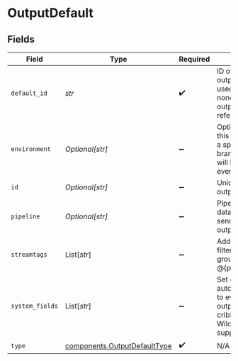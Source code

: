 # OutputDefault


## Fields

| Field                                                                                                      | Type                                                                                                       | Required                                                                                                   | Description                                                                                                |
| ---------------------------------------------------------------------------------------------------------- | ---------------------------------------------------------------------------------------------------------- | ---------------------------------------------------------------------------------------------------------- | ---------------------------------------------------------------------------------------------------------- |
| `default_id`                                                                                               | *str*                                                                                                      | :heavy_check_mark:                                                                                         | ID of the default output. This will be used whenever a nonexistent/deleted output is referenced.           |
| `environment`                                                                                              | *Optional[str]*                                                                                            | :heavy_minus_sign:                                                                                         | Optionally, enable this config only on a specified Git branch. If empty, will be enabled everywhere.       |
| `id`                                                                                                       | *Optional[str]*                                                                                            | :heavy_minus_sign:                                                                                         | Unique ID for this output                                                                                  |
| `pipeline`                                                                                                 | *Optional[str]*                                                                                            | :heavy_minus_sign:                                                                                         | Pipeline to process data before sending out to this output.                                                |
| `streamtags`                                                                                               | List[*str*]                                                                                                | :heavy_minus_sign:                                                                                         | Add tags for filtering and grouping in @{product}.                                                         |
| `system_fields`                                                                                            | List[*str*]                                                                                                | :heavy_minus_sign:                                                                                         | Set of fields to automatically add to events using this output. E.g.: cribl_pipe, c*. Wildcards supported. |
| `type`                                                                                                     | [components.OutputDefaultType](../../models/components/outputdefaulttype.md)                               | :heavy_check_mark:                                                                                         | N/A                                                                                                        |